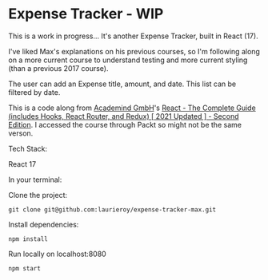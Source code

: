 # Expense Tracker - WIP
This is a work in progress... It's another Expense Tracker, built in React (17). 

I've liked Max's explanations on his previous courses, so I'm following along on a more current course to understand testing and more current styling (than a previous 2017 course).

The user can add an Expense title, amount, and date.  This list can be filtered by date. 

This is a code along from [Academind GmbH](https://academind.com/)'s [React - The Complete Guide (includes Hooks, React Router, and Redux) [ 2021 Updated ]  - Second Edition](https://www.udemy.com/course/react-the-complete-guide-incl-redux/?couponCode=D_0621). I accessed the course through Packt so might not be the same verson.

Tech Stack:

React 17
<!-- Redux  -->
<!-- Webpack4 with babel-preprocessor -->

<!-- Tested with Jest, Enzyme -->
In your terminal:

Clone the project:
```
git clone git@github.com:laurieroy/expense-tracker-max.git
```
Install dependencies:
```
npm install
```

Run locally on localhost:8080
```
npm start
```

<!-- [Use the demo version:] Hosted on Heroku, so it might take a few seconds to spin up. It's worth it! -->